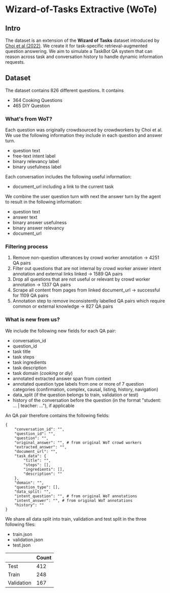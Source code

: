 # Wizard-of-Tasks **Extractive** (WoTe)

## Intro

The dataset is an extension of the **Wizard of Tasks** dataset introduced by [Choi et al (2022)](https://aclanthology.org/2022.coling-1.310.pdf).
We create it for task-specific retrieval-augmented question answering.
We aim to simulate a TaskBot QA system that can reason across task and conversation history to handle dynamic information requests.

## Dataset

The dataset contains 826 different questions. It contains 
- 364 Cooking Questions
- 465 DIY Question

### What's from WoT?
Each question was originally crowdsourced by crowdworkers by Choi et al. We use the following information they include in each question and answer turn.
- question text
- free-text intent label
- binary relevancy label
- binary usefulness label

Each conversation includes the following useful information:
- document_url including a link to the current task

We combine the user question turn with next the answer turn by the agent to result in the following information:
- question text
- answer text
- binary answer usefulness
- binary answer relevancy
- document_url

### Filtering process

1. Remove non-question utterances by crowd worker annotation -> 4251 QA pairs
2. Filter out questions that are not internal by crowd worker answer intent annotation and external links linked -> 1589 QA pairs
3. Drop all questions that are not useful or relevant by crowd worker annotation -> 1337 QA pairs
4. Scrape all content from pages from linked document_url -> successful for 1109 QA pairs
5. Annotation step to remove inconsistently labelled QA pairs which require common or external knowledge -> 827 QA pairs

### What is new from us?

We include the following new fields for each QA pair:
- conversation_id
- question_id
- task title
- task steps
- task ingredients
- task description
- task domain (*cooking* or *diy*)
- annotated extracted answer span from context
- annotated question type labels from one or more of 7 question categories (confirmation, complex, causal, listing, history, navigation)
- data_split (if the question belongs to train, validation or test)
- history of the conversation before the question (in the format "student: ... | teacher: ..."), if applicable


An QA pair therefore contains the following fields:
```
{
    "conversation_id": "",
    "question_id": "",
    "question": "",
    "original_answer": "", # from original WoT crowd workers
    "extracted_answer": "",
    "document_url": "",
    "task_data": {
        "title": "",
        "steps": [],
        "ingredients": [],
        "description": ""
    },
    "domain": "",
    "question_type": [],
    "data_split: "",
    "intent_question": "", # from original WoT annotations
    "intent_answer": "", # from original WoT annotations
    "history": ""
}
```

We share all data split into train, validation and test split in the three following files:
- train.json
- validation.json
- test.json

|          | Count |
|----------|-------|
| Test     | 412   |
| Train    | 248   |
| Validation | 167 |
